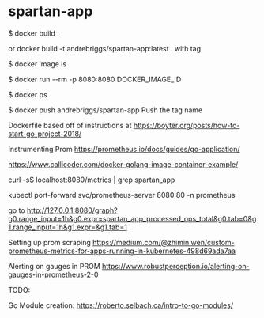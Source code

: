 # spartan-app


$ docker build .

or docker build -t andrebriggs/spartan-app:latest . with tag

$ docker image ls

$ docker run --rm -p 8080:8080 DOCKER_IMAGE_ID

$ docker ps 

$ docker push andrebriggs/spartan-app Push the tag name

Dockerfile based off of instructions at https://boyter.org/posts/how-to-start-go-project-2018/

Instrumenting Prom
https://prometheus.io/docs/guides/go-application/

https://www.callicoder.com/docker-golang-image-container-example/

curl -sS localhost:8080/metrics | grep spartan_app

kubectl port-forward svc/prometheus-server 8080:80 -n prometheus

go to 
http://127.0.0.1:8080/graph?g0.range_input=1h&g0.expr=spartan_app_processed_ops_total&g0.tab=0&g1.range_input=1h&g1.expr=&g1.tab=1


Setting up prom scraping 
https://medium.com/@zhimin.wen/custom-prometheus-metrics-for-apps-running-in-kubernetes-498d69ada7aa

Alerting on gauges in PROM
https://www.robustperception.io/alerting-on-gauges-in-prometheus-2-0

TODO:

Go Module creation: https://roberto.selbach.ca/intro-to-go-modules/